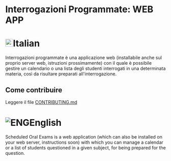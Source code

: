 # Interrogazioni Programmate: WEB APP
# <img src="https://i.imgur.com/ji5wfIj.png" alt="ITA" weight=24 height=24></img>Italian
Interrogazioni programmate è una applicazione web (installabile anche sul proprio server web, istruzioni prossimamente) con il quale è possibile gestire un calendario o una lista degli studenti interrogati in una determinata materia, così da risultare preparati all'interrogazione.
## Come contribuire
Leggere il file [CONTRIBUTING.md](contributing.md)
# <img src="http://www.myiconfinder.com/uploads/iconsets/24-24-5a4e6b31d441c44062c0fa1b34035a27.png" alt="ENG"></img>English
Scheduled Oral Exams is a web application (which can also be installed on your web server, instructions soon) with which you can manage a calendar or a list of students questioned in a given subject, for being prepared for the question.
